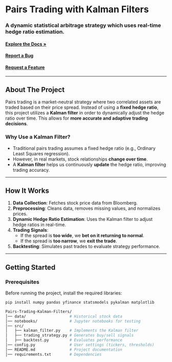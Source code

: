 <!-- PROJECT TITLE -->
<!-- PROJECT SHIELD -->

# Pairs Trading with Kalman Filters

### A dynamic statistical arbitrage strategy which uses real-time hedge ratio estimation.

#### [Explore the Docs »](https://github.com/shimona-das/Pairs-Trading-Kalman-Filters)  
#### [Report a Bug](https://github.com/shimona-das/Pairs-Trading-Kalman-Filters/issues)  
#### [Request a Feature](https://github.com/shimona-das/Pairs-Trading-Kalman-Filters/issues) 
---

## About The Project

Pairs trading is a market-neutral strategy where two correlated assets are traded based on their price spread. Instead of using a **fixed hedge ratio**, this project utilizes a **Kalman filter** in order to dynamically adjust the hedge ratio over time. This allows for **more accurate and adaptive trading decisions**.

### **Why Use a Kalman Filter?**
- Traditional pairs trading assumes a fixed hedge ratio (e.g., Ordinary Least Squares regression).
- However, in real markets, stock relationships **change over time**.
- A **Kalman filter** helps us continuously **update** the hedge ratio, improving trading accuracy.

---

## **How It Works**
1. **Data Collection**: Fetches stock price data from Bloomberg.
2. **Preprocessing**: Cleans data, removes missing values, and normalizes prices.
3. **Dynamic Hedge Ratio Estimation**: Uses the Kalman filter to adjust hedge ratios in real-time.
4. **Trading Signals**:
   - If the spread is **too wide**, we **bet on it returning to normal**.
   - If the spread is **too narrow**, we **exit the trade**.
5. **Backtesting**: Simulates past trades to evaluate strategy performance.

---

## **Getting Started**
### **Prerequisites**
Before running the project, install the required libraries:
```bash
pip install numpy pandas yfinance statsmodels pykalman matplotlib

Pairs-Trading-Kalman-Filters/
│── data/                   # Historical stock data
│── notebooks/              # Jupyter notebooks for testing
│── src/
│   ├── kalman_filter.py    # Implements the Kalman filter
│   ├── trading_strategy.py # Generates buy/sell signals
│   ├── backtest.py         # Evaluates performance
│── config.py               # User settings (tickers, thresholds)
│── README.md               # Project documentation
│── requirements.txt        # Dependencies


